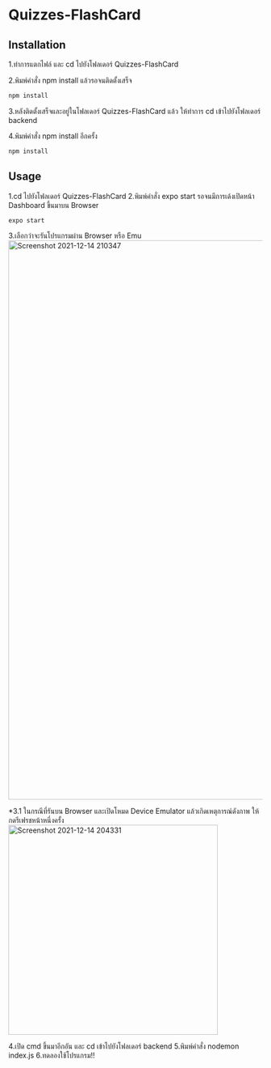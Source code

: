 # Quizzes-FlashCard

## Installation
1.ทำการแตกไฟล์ และ cd ไปยังโฟลเดอร์ Quizzes-FlashCard

2.พิมพ์คำสั่ง npm install แล้วรอจนติดตั้งเสร็จ
```bash
npm install
```
3.หลังติดตั้งเสร็จและอยู่ในโฟลเดอร์ Quizzes-FlashCard แล้ว ให้ทำการ cd เข้าไปยังโฟลเดอร์ backend

4.พิมพ์คำสั่ง npm install อีกครั้ง
```bash
npm install
```

## Usage
1.cd ไปยังโฟลเดอร์ Quizzes-FlashCard
2.พิมพ์คำสั่ง expo start รอจนมีการเด้งเปิดหน้า Dashboard ขึ้นมาบน Browser
```bash
expo start
```
3.เลือกว่าจะรันโปรแกรมผ่าน Browser หรือ Emu
  <img width="1106" alt="Screenshot 2021-12-14 210347" src="https://user-images.githubusercontent.com/41195318/146013536-a6038102-99ae-4f34-8d7b-98a4a5b69def.png">

  *3.1 ในกรณีที่รันบน Browser และเปิดโหมด Device Emulator แล้วเกิดเหตุการณ์ดังภาพ ให้กดรีเฟรชหน้าหนึ่งครั้ง
  <img width="415" alt="Screenshot 2021-12-14 204331" src="https://user-images.githubusercontent.com/41195318/146013457-06c0997f-b0cd-4265-86fe-615f18b9c9fe.png">
  
4.เปิด cmd ขึ้นมาอีกอัน และ cd เข้าไปยังโฟลเดอร์ backend
5.พิมพ์คำสั่ง nodemon index.js
6.ทดลองใช้โปรแกรม!!
